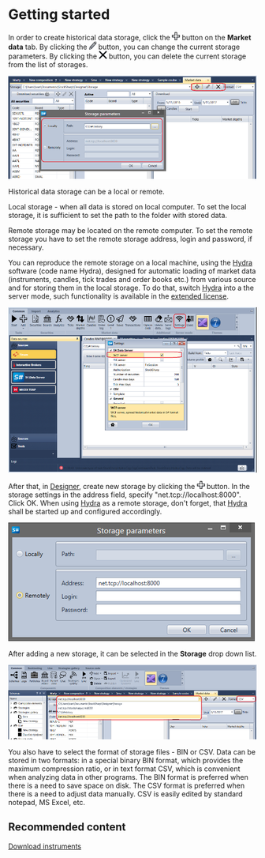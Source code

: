 # Getting started

In order to create historical data storage, click the ![Designer Creating a repository of historical data 00](../../../images/designer_creating_repository_of_historical_data_00.png) button on the **Market data** tab. By clicking the ![Designer Creating a repository of historical data 01](../../../images/designer_creating_repository_of_historical_data_01.png) button, you can change the current storage parameters. By clicking the ![Designer Creating a repository of historical data 02](../../../images/designer_creating_repository_of_historical_data_02.png) button, you can delete the current storage from the list of storages.

![Designer Creating a repository of historical data 03](../../../images/designer_creating_repository_of_historical_data_03.png)

Historical data storage can be a local or remote.

Local storage \- when all data is stored on local computer. To set the local storage, it is sufficient to set the path to the folder with stored data.

Remote storage may be located on the remote computer. To set the remote storage you have to set the remote storage address, login and password, if necessary. 

You can reproduce the remote storage on a local machine, using the [Hydra](../../hydra.md) software (code name Hydra), designed for automatic loading of market data (instruments, candles, tick trades and order books etc.) from various source and for storing them in the local storage. To do that, switch [Hydra](../../hydra.md) into a the server mode, such functionality is available in the [extended license](https://stocksharp.com/pricing/).

![Designer Creating a repository of historical data 04](../../../images/designer_creating_repository_of_historical_data_04.png)

After that, in [Designer](../../designer.md), create new storage by clicking the ![Designer Creating a repository of historical data 00](../../../images/designer_creating_repository_of_historical_data_00.png) button. In the storage settings in the address field, specify "net.tcp:\/\/localhost:8000". Click OK. When using [Hydra](../../hydra.md) as a remote storage, don't forget, that [Hydra](../../hydra.md) shall be started up and configured accordingly.

![Designer Creating a repository of historical data 05](../../../images/designer_creating_repository_of_historical_data_05.png)

After adding a new storage, it can be selected in the **Storage** drop down list.

![Designer Creating a repository of historical data 06](../../../images/designer_creating_repository_of_historical_data_06.png)

You also have to select the format of storage files \- BIN or CSV. Data can be stored in two formats: in a special binary BIN format, which provides the maximum compression ratio, or in text format CSV, which is convenient when analyzing data in other programs. The BIN format is preferred when there is a need to save space on disk. The CSV format is preferred when there is a need to adjust data manually. CSV is easily edited by standard notepad, MS Excel, etc.

## Recommended content

[Download instruments](download_instruments.md)
